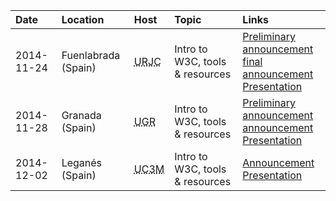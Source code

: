 
Date | Location | Host | Topic | Links
:----|:---------|:-----|:------|:-----
2014-11-24 | Fuenlabrada (Spain) | <abbr title="Universidad Rey Juan Carlos">URJC</abbr> | Intro to W3C, tools & resources | [Preliminary announcement](http://docencia.etsit.urjc.es/moodle/mod/forum/discuss.php?d=21202) <br /> [final announcement](http://docencia.etsit.urjc.es/moodle/mod/forum/discuss.php?d=21274) <br /> [Presentation](http://foo.bar)
2014-11-28 | Granada (Spain) | <abbr title="Universidad de Granada">UGR</abbr> | Intro to W3C, tools & resources | [Preliminary announcement](http://osl.ugr.es/2014/10/14/el-world-wide-web-consortium-en-granada-antonio-olmo-titos-nos-hablara-sobre-el/) <br /> [announcement](http://osl.ugr.es/2014/11/11/hackaton-test-the-web-forward-con-antonio-olmos-del-consorcio-w3/) <br /> [Presentation](http://foo.bar)
2014-12-02 | Leganés (Spain) | <abbr title="Universidad Carlos III de Madrid">UC3M</abbr> | Intro to W3C, tools & resources | [Announcement](http://educate.gast.it.uc3m.es/eventos/seminario2014-4/) <br /> [Presentation](http://foo.bar)

